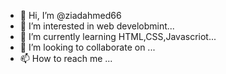 - 👋 Hi, I’m @ziadahmed66
- 👀 I’m interested in web develobmint...
- 🌱 I’m currently learning HTML,CSS,Javascriot...
- 💞️ I’m looking to collaborate on ...
- 📫 How to reach me ...

<!---
ziadahmed66/ziadahmed66 is a ✨ special ✨ repository because its `README.md` (this file) appears on your GitHub profile.
You can click the Preview link to take a look at your changes.
--->
